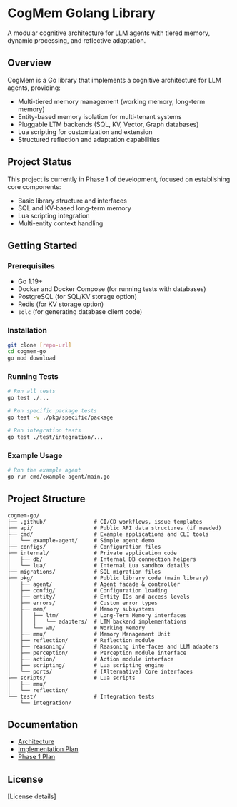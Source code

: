 # CogMem Golang Library

A modular cognitive architecture for LLM agents with tiered memory, dynamic processing, and reflective adaptation.

## Overview

CogMem is a Go library that implements a cognitive architecture for LLM agents, providing:

- Multi-tiered memory management (working memory, long-term memory)
- Entity-based memory isolation for multi-tenant systems
- Pluggable LTM backends (SQL, KV, Vector, Graph databases)
- Lua scripting for customization and extension
- Structured reflection and adaptation capabilities

## Project Status

This project is currently in Phase 1 of development, focused on establishing core components:

- Basic library structure and interfaces
- SQL and KV-based long-term memory
- Lua scripting integration
- Multi-entity context handling

## Getting Started

### Prerequisites

- Go 1.19+
- Docker and Docker Compose (for running tests with databases)
- PostgreSQL (for SQL/KV storage option)
- Redis (for KV storage option)
- `sqlc` (for generating database client code)

### Installation

```bash
git clone [repo-url]
cd cogmem-go
go mod download
```

### Running Tests

```bash
# Run all tests
go test ./...

# Run specific package tests
go test -v ./pkg/specific/package

# Run integration tests
go test ./test/integration/...
```

### Example Usage

```bash
# Run the example agent
go run cmd/example-agent/main.go
```

## Project Structure

```
cogmem-go/
├── .github/               # CI/CD workflows, issue templates
├── api/                   # Public API data structures (if needed)
├── cmd/                   # Example applications and CLI tools
│   └── example-agent/     # Simple agent demo
├── configs/               # Configuration files
├── internal/              # Private application code
│   ├── db/                # Internal DB connection helpers
│   └── lua/               # Internal Lua sandbox details
├── migrations/            # SQL migration files
├── pkg/                   # Public library code (main library)
│   ├── agent/             # Agent facade & controller
│   ├── config/            # Configuration loading
│   ├── entity/            # Entity IDs and access levels
│   ├── errors/            # Custom error types
│   ├── mem/               # Memory subsystems
│   │   ├── ltm/           # Long-Term Memory interfaces
│   │   │   └── adapters/  # LTM backend implementations
│   │   └── wm/            # Working Memory
│   ├── mmu/               # Memory Management Unit
│   ├── reflection/        # Reflection module
│   ├── reasoning/         # Reasoning interfaces and LLM adapters
│   ├── perception/        # Perception module interface
│   ├── action/            # Action module interface
│   ├── scripting/         # Lua scripting engine
│   └── ports/             # (Alternative) Core interfaces
├── scripts/               # Lua scripts
│   ├── mmu/
│   └── reflection/
└── test/                  # Integration tests
    └── integration/
```

## Documentation

- [Architecture](../architecture.md)
- [Implementation Plan](../implementation-plan.md)
- [Phase 1 Plan](../impl-01-phase-1-plan.md)

## License

[License details]